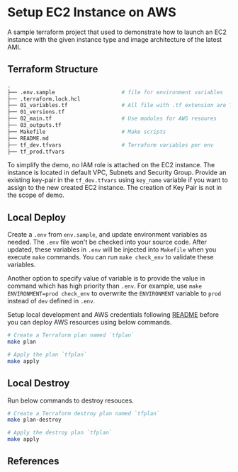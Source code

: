 # Setup EC2 Instance on AWS

A sample terraform project that used to demonstrate how to launch an EC2 instance with the given instance type and image architecture of the latest AMI.

## Terraform Structure

```bash
.
├── .env.sample                     # file for environment variables
├── .terraform.lock.hcl
├── 01_variables.tf                 # All file with .tf extension are Terraform related
├── 01_versions.tf
├── 02_main.tf                      # Use modules for AWS resoures
├── 03_outputs.tf
├── Makefile                        # Make scripts
├── README.md
├── tf_dev.tfvars                   # Terraform variables per env
├── tf_prod.tfvars
```

To simplify the demo, no IAM role is attached on the EC2 instance. The instance is located in default VPC, Subnets and Security Group. Provide an existing key-pair in the `tf_dev.tfvars` using `key_name` variable if you want to assign to the new created EC2 instance. The creation of Key Pair is not in the scope of demo.

## Local Deploy

Create a `.env` from `env.sample`, and update environment variables as needed. The `.env` file won't be checked into your source code. After updated, these variables in `.env` will be injected into `Makefile` when you execute `make` commands. You can run `make check_env` to validate these variables. 

Another option to specify value of variable is to provide the value in command which has high priority than `.env`. For example, use `make ENVIRONMENT=prod check_env` to overwrite the `ENVIRONMENT` variable to `prod` instead of `dev` defined in `.env`.

Setup local development and AWS credentials following [README](../README.md) before you can deploy AWS resources using below commands.

```bash
# Create a Terraform plan named `tfplan`
make plan

# Apply the plan `tfplan`
make apply
```

## Local Destroy

Run below commands to destroy resouces.

```bash
# Create a Terraform destroy plan named `tfplan`
make plan-destroy

# Apply the destroy plan `tfplan`
make apply
```

## References
